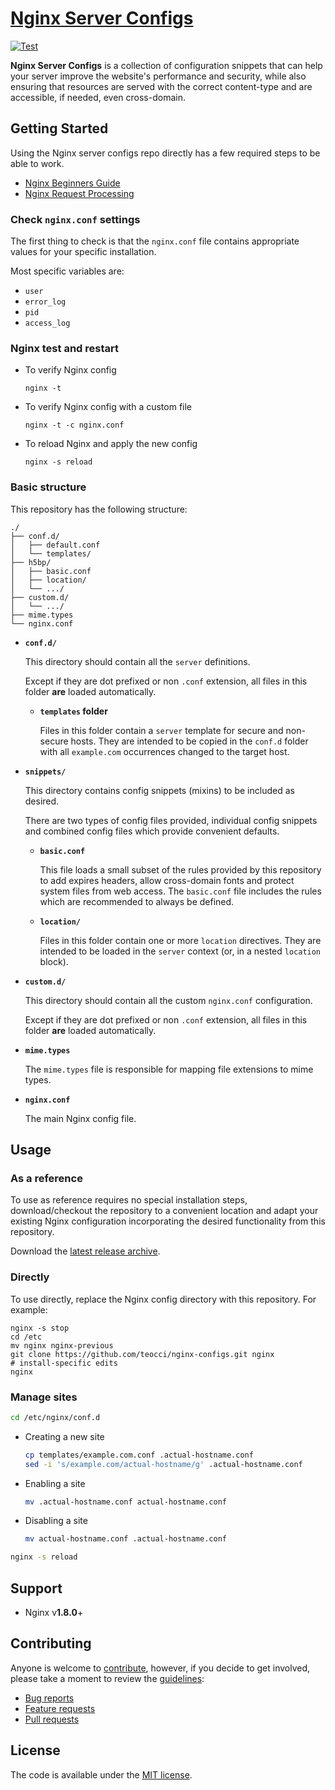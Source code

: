# [Nginx Server Configs][1]

[![Test][2]][3]

**Nginx Server Configs** is a collection of configuration snippets that can help
your server improve the website's performance and security, while also
ensuring that resources are served with the correct content-type and are
accessible, if needed, even cross-domain.

## Getting Started

Using the Nginx server configs repo directly has a few required steps to be able to work.

* [Nginx Beginners Guide][4]
* [Nginx Request Processing][5]

### Check `nginx.conf` settings

The first thing to check is that the `nginx.conf` file contains appropriate values for your specific installation.

Most specific variables are:
* `user`
* `error_log`
* `pid`
* `access_log`

### Nginx test and restart

* To verify Nginx config

  ```shell
  nginx -t
  ```

* To verify Nginx config with a custom file

  ```shell
  nginx -t -c nginx.conf
  ```

* To reload Nginx and apply the new config

  ```shell
  nginx -s reload
  ```

### Basic structure

This repository has the following structure:

```text
./
├── conf.d/
│   ├── default.conf
│   └── templates/
├── h5bp/
│   ├── basic.conf
│   ├── location/
│   └── .../
├── custom.d/
│   └── .../
├── mime.types
└── nginx.conf
```

* **`conf.d/`**

  This directory should contain all the `server` definitions.

  Except if they are dot prefixed or non `.conf` extension, all files in this
  folder **are** loaded automatically.

  * **`templates` folder**

    Files in this folder contain a `server` template for secure and non-secure hosts.
    They are intended to be copied in the `conf.d` folder with all `example.com`
    occurrences changed to the target host.

* **`snippets/`**

  This directory contains config snippets (mixins) to be included as desired.

  There are two types of config files provided, individual config snippets and
  combined config files which provide convenient defaults.

  * **`basic.conf`**

    This file loads a small subset of the rules provided by this repository to add
    expires headers, allow cross-domain fonts and protect system files from web
    access.
    The `basic.conf` file includes the rules which are recommended to always be
    defined.

  * **`location/`**

    Files in this folder contain one or more `location` directives. They are intended
    to be loaded in the `server` context (or, in a nested `location` block).

* **`custom.d/`**

  This directory should contain all the custom `nginx.conf` configuration.

  Except if they are dot prefixed or non `.conf` extension, all files in this
  folder **are** loaded automatically.

* **`mime.types`**

  The `mime.types` file is responsible for mapping file extensions to mime types.

* **`nginx.conf`**

  The main Nginx config file.

## Usage

### As a reference

To use as reference requires no special installation steps, download/checkout the
repository to a convenient location and adapt your existing Nginx configuration
incorporating the desired functionality from this repository.

Download the [latest release archive][6].

### Directly

To use directly, replace the Nginx config directory with this repository.
For example:

```shell
nginx -s stop
cd /etc
mv nginx nginx-previous
git clone https://github.com/teocci/nginx-configs.git nginx
# install-specific edits
nginx
```

### Manage sites

```bash
cd /etc/nginx/conf.d
```

* Creating a new site

  ```bash
  cp templates/example.com.conf .actual-hostname.conf
  sed -i 's/example.com/actual-hostname/g' .actual-hostname.conf
  ```

* Enabling a site

  ```bash
  mv .actual-hostname.conf actual-hostname.conf
  ```

* Disabling a site

  ```bash
  mv actual-hostname.conf .actual-hostname.conf
  ```

```bash
nginx -s reload
```

## Support

* Nginx v**1.8.0**+

## Contributing

Anyone is welcome to [contribute][7],
however, if you decide to get involved, please take a moment to review
the [guidelines][7]:

* [Bug reports][8]
* [Feature requests][9]
* [Pull requests][10]

## License

The code is available under the [MIT license][11].


[1]: https://github.com/teocci/nginx-configs
[2]: https://github.com/teocci/nginx-configs/workflows/server/badge.svg
[3]: https://github.com/teocci/nginx-configs/actions?query=workflow%3Aserver
[4]: https://nginx.org/en/docs/beginners_guide.html
[5]: https://nginx.org/en/docs/http/request_processing.html
[6]: https://github.com/teocci/nginx-configs/releases/latest
[7]: .github/CONTRIBUTING.md
[8]: .github/CONTRIBUTING.md#bugs
[9]: .github/CONTRIBUTING.md#features
[10]: .github/CONTRIBUTING.md#pull-requests
[11]: LICENSE

